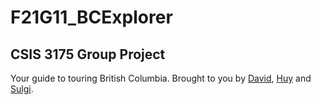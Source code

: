 # F21G11_BCExplorer
## CSIS 3175 Group Project

Your guide to touring British Columbia.
Brought to you by [David](mailto:davidaste@gmail.com), [Huy](mailto:buih7@student.douglascollege.ca) and [Sulgi](mailto:kims147@student.douglascollege.ca).
